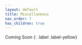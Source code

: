 ```yaml
---
layout: default
title: Miscellaneous
nav_order: 7
has_children: true
---
```


Coming Soon
{: .label .label-yellow}